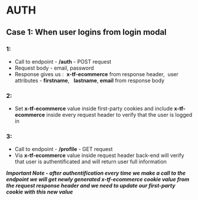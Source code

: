 # AUTH


## Case 1: When user logins from login modal



### __1:__
- Call to endpoint - __/auth__ - POST request
- Request body - email, password 
- Response gives us :&nbsp; __x-tf-ecommerce__ from response header,&nbsp; user attributes - __firstname__, &nbsp; __lastname__, __email__  from response body


### __2:__
- Set __x-tf-ecommerce__ value inside first-party cookies and include __x-tf-ecommerce__ inside every request header to verify that the user is logged in

 ### __3:__
 - Call to endpoint - **/profile** - GET request <br>
 - Via __x-tf-ecommerce__ value inside request header back-end will verify that user is authentificated and will return user full information


  ***Important Note - after authentification every time we make a call to the endpoint we will get newly generated __x-tf-ecommerce__ cookie value from the request response header and we need to update our first-party cookie with this new value***